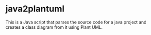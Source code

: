 # java2plantuml
This is a Java script that parses the source code for a java project and creates a class diagram from it using Plant UML.
